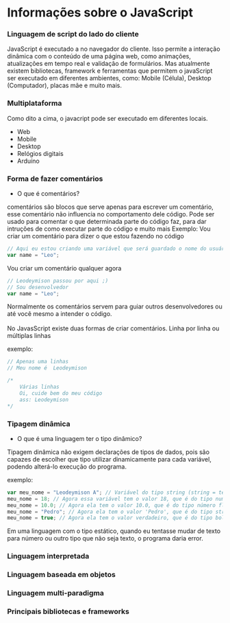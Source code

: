 # Informações sobre o JavaScript

### Linguagem de script do lado do cliente

JavaScript é executado a no navegador do cliente. Isso permite a interação dinâmica com o conteúdo de uma página web, como animações, atualizações em tempo real e validação de formulários. Mas atualmente existem bibliotecas, framework e ferramentas que permitem o javaScript ser executado
em diferentes ambientes, como: Mobile (Célula), Desktop (Computador), placas mãe e muito mais.

### Multiplataforma

Como dito a cima, o javacript pode ser executado em diferentes locais.

- Web
- Mobile
- Desktop
- Relógios digitais
- Arduíno

### Forma de fazer comentários

- O que é comentários?

comentários são blocos que serve apenas para escrever um comentário, esse comentário não influencia no comportamento dele código. Pode ser usado para comentar o que determinada parte do código faz, para dar intruções de como executar parte do código e muito mais
Exemplo:
Vou criar um comentário para dizer o que estou fazendo no código

```js
// Aqui eu estou criando uma variável que será guardado o nome do usuário
var name = "Leo";
```

Vou criar um comentário qualquer agora

```js
// Leodeymison passou por aqui ;)
// Sou desenvolvedor
var name = "Leo";
```

Normalmente os comentários servem para guiar outros desenvolvedores ou até você mesmo a intender o código.
<br /><br />
No JavasScript existe duas formas de criar comentários. Linha por linha ou múltiplas linhas

exemplo:

```js
// Apenas uma linhas
// Meu nome é  Leodeymison

/* 
    Várias linhas
    Oi, cuide bem do meu código
    ass: Leodeymison
*/
```

### Tipagem dinâmica

- O que é uma linguagem ter o tipo dinâmico?

Tipagem dinâmica não exigem declarações de tipos de dados, pois são capazes de escolher que tipo utilizar dinamicamente para cada variável, podendo alterá-lo execução do programa.

exemplo:

```js
var meu_nome = "Leodeymison A"; // Variável do tipo string (string = texto)
meu_nome = 18; // Agora essa variável tem o valor 18, que é do tipo number (number = números inteiro)
meu_nome = 10.0; // Agora ela tem o valor 10.0, que é do tipo número float (float = números quebrados)
meu_nome = "Pedro"; // Agora ela tem o valor 'Pedro', que é do tipo string (string = texto)
meu_nome = true; // Agora ela tem o valor verdadeiro, que é do tipo bolean (bolean = verdadeiro ou falso) Pode ser true = verdaded ou false = Falso
```

Em uma linguagem com o tipo estático, quando eu tentasse mudar de texto para número ou outro tipo que não seja texto, o programa daria error.

### Linguagem interpretada

### Linguagem baseada em objetos

### Linguagem multi-paradigma

### Principais bibliotecas e frameworks
